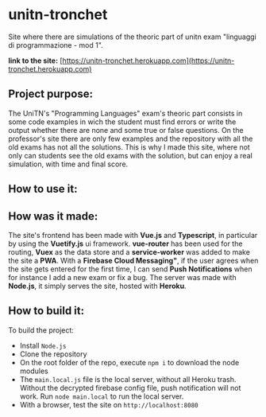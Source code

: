 # unitn-tronchet

Site where there are simulations of the theoric part of unitn exam "linguaggi di programmazione - mod 1".

__link to the site:__ [https://unitn-tronchet.herokuapp.com](https://unitn-tronchet.herokuapp.com)

## Project purpose:

The UniTN's "Programming Languages" exam's theoric part consists in some code examples in wich the student must find errors or write the output whether there are none and some true or false questions. On the professor's site there are only few examples and the repository with all the old exams has not all the solutions. This is why I made this site, where not only can students see the old exams with the solution, but can enjoy a real simulation, with time and final score.

## How to use it:

## How was it made:

The site's frontend has been made with **Vue.js** and **Typescript**, in particular by using the **Vuetify.js** ui framework. **vue-router** has been used for the routing, **Vuex** as the data store and a **service-worker** was added to make the site a **PWA**. With a **Firebase Cloud Messaging"**, if the user agrees when the site gets entered for the first time, I can send **Push Notifications** when for instance I add a new exam or fix a bug. The server was made with **Node.js**, it simply serves the site, hosted with **Heroku**.

## How to build it:

To build the project:

* Install `Node.js`
* Clone the repository
* On the root folder of the repo, execute `npm i` to download the node modules
* The `main.local.js` file is the local server, without all Heroku trash. Without the decrypted firebase config file, push notification will not work. Run `node main.local` to run the local server.
* With a browser, test the site on `http://localhost:8080`
